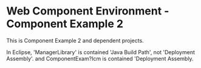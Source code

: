 Web Component Environment - Component Example 2
======================================================================

This is Component Example 2 and dependent projects.

In Eclipse, 
'ManagerLibrary' is contained 'Java Build Path', not 'Deployment Assembly'. and ComponentExam?Icm is contained 'Deployment Assembly.
